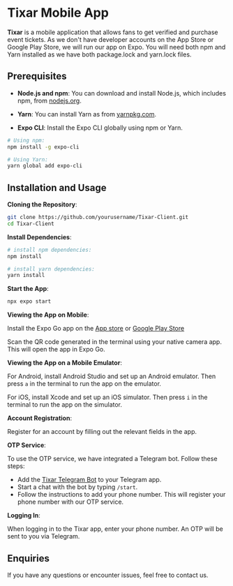 # Tixar Mobile App

**Tixar** is a mobile application that allows fans to get verified and purchase event tickets. As we don't have developer accounts on the App Store or Google Play Store, we will run our app on Expo. You will need both npm and Yarn installed as we have both package.lock and yarn.lock files.

## Prerequisites

- **Node.js and npm**: You can download and install Node.js, which includes npm, from [nodejs.org](https://nodejs.org/).

- **Yarn**: You can install Yarn as from [yarnpkg.com](https://classic.yarnpkg.com/en/docs/install).

- **Expo CLI**: Install the Expo CLI globally using npm or Yarn.

```bash
# Using npm:
npm install -g expo-cli

# Using Yarn:
yarn global add expo-cli
```

## Installation and Usage

**Cloning the Repository**:

```bash
git clone https://github.com/yourusername/Tixar-Client.git
cd Tixar-Client
```

**Install Dependencies**:

```bash
# install npm dependencies:
npm install

# install yarn dependencies:
yarn install
```

**Start the App**:

```bash
npx expo start
```

**Viewing the App on Mobile**:

Install the Expo Go app on the [App store](https://apps.apple.com/sg/app/expo-go/id982107779) or [Google Play Store](https://play.google.com/store/apps/details?id=host.exp.exponent&pcampaignid=web_share)

Scan the QR code generated in the terminal using your native camera app. This will open the app in Expo Go.

**Viewing the App on a Mobile Emulator**:

For Android, install Android Studio and set up an Android emulator. Then press `a` in the terminal to run the app on the emulator.

For iOS, install Xcode and set up an iOS simulator. Then press `i` in the terminal to run the app on the simulator.

**Account Registration**:

Register for an account by filling out the relevant fields in the app.

**OTP Service**:

To use the OTP service, we have integrated a Telegram bot. Follow these steps:

- Add the [Tixar Telegram Bot](https://t.me/Tixar_bot) to your Telegram app.
- Start a chat with the bot by typing `/start`.
- Follow the instructions to add your phone number. This will register your phone number with our OTP service.

**Logging In**:

When logging in to the Tixar app, enter your phone number. An OTP will be sent to you via Telegram.

## Enquiries

If you have any questions or encounter issues, feel free to contact us.


